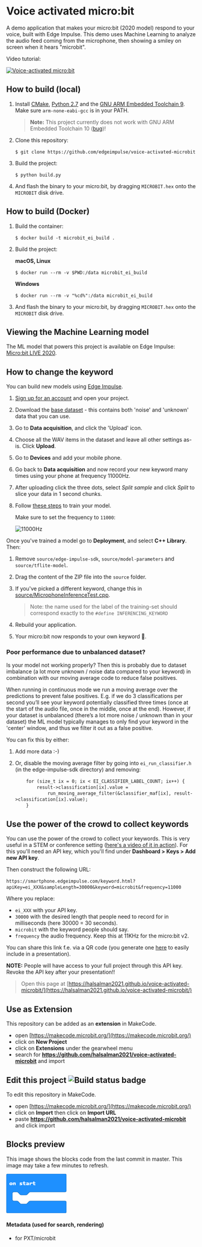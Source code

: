 # Voice activated micro:bit

A demo application that makes your micro:bit (2020 model) respond to your voice, built with Edge Impulse. This demo uses Machine Learning to analyze the audio feed coming from the microphone, then showing a smiley on screen when it hears "microbit".

Video tutorial:

[![Voice-activated micro:bit](assets/video-front-v2.jpg)](https://www.youtube.com/watch?v=fNSKWdIxh8o&feature=youtu.be)

## How to build (local)

1. Install [CMake](https://cmake.org), [Python 2.7](https://www.python.org) and the [GNU ARM Embedded Toolchain 9](https://developer.arm.com/tools-and-software/open-source-software/developer-tools/gnu-toolchain/gnu-rm). Make sure `arm-none-eabi-gcc` is in your PATH.

    > **Note:** This project currently does not work with GNU ARM Embedded Toolchain 10 ([bug](https://github.com/lancaster-university/codal-microbit-v2/issues/63))!

1. Clone this repository:

    ```
    $ git clone https://github.com/edgeimpulse/voice-activated-microbit
    ```

1. Build the project:

    ```
    $ python build.py
    ```

1. And flash the binary to your micro:bit, by dragging `MICROBIT.hex` onto the `MICROBIT` disk drive.

## How to build (Docker)

1. Build the container:

    ```
    $ docker build -t microbit_ei_build .
    ```

1. Build the project:

    **macOS, Linux**

    ```
    $ docker run --rm -v $PWD:/data microbit_ei_build
    ```

    **Windows**

    ```
    $ docker run --rm -v "%cd%":/data microbit_ei_build
    ```


1. And flash the binary to your micro:bit, by dragging `MICROBIT.hex` onto the `MICROBIT` disk drive.

## Viewing the Machine Learning model

The ML model that powers this project is available on Edge Impulse: [Micro:bit LIVE 2020](https://studio.edgeimpulse.com/public/13079/latest).

## How to change the keyword

You can build new models using [Edge Impulse](https://docs.edgeimpulse.com/docs).

1. [Sign up for an account](https://studio.edgeimpulse.com) and open your project.
1. Download the [base dataset](https://cdn.edgeimpulse.com/datasets/microbit-keywords-11khz.zip) - this contains both 'noise' and 'unknown' data that you can use.
1. Go to **Data acquisition**, and click the 'Upload' icon.
1. Choose all the WAV items in the dataset and leave all other settings as-is. Click **Upload**.
1. Go to **Devices** and add your mobile phone.
1. Go back to **Data acquisition** and now record your new keyword many times using your phone at frequency 11000Hz.
1. After uploading click the three dots, select *Split sample* and click *Split* to slice your data in 1 second chunks.
1. Follow [these steps](https://docs.edgeimpulse.com/docs/audio-classification#4-design-an-impulse) to train your model.

    Make sure to set the frequency to `11000`:

    ![11000Hz](assets/create-impulse.png)

Once you've trained a model go to **Deployment**, and select **C++ Library**. Then:

1. Remove `source/edge-impulse-sdk`, `source/model-parameters` and `source/tflite-model`.
1. Drag the content of the ZIP file into the `source` folder.
1. If you've picked a different keyword, change this in [source/MicrophoneInferenceTest.cpp](source/MicrophoneInferenceTest.cpp).

    > Note: the name used for the label of the training-set should correspond exactly to the ```#define INFERENCING_KEYWORD```

1. Rebuild your application.
1. Your micro:bit now responds to your own keyword 🚀.

### Poor performance due to unbalanced dataset?

Is your model not working properly? Then this is probably due to dataset imbalance (a lot more unknown / noise data compared to your keyword) in combination with our moving average code to reduce false positives.

When running in continuous mode we run a moving average over the predictions to prevent false positives. E.g. if we do 3 classifications per second you’ll see your keyword potentially classified three times (once at the start of the audio file, once in the middle, once at the end). However, if your dataset is unbalanced (there’s a lot more noise / unknown than  in your dataset) the ML model typically manages to only find your keyword in the 'center' window, and thus we filter it out as a false positive.

You can fix this by either:

1. Add more data :-)
2. Or, disable the moving average filter by going into `ei_run_classifier.h` (in the edge-impulse-sdk directory) and removing:

    ```
        for (size_t ix = 0; ix < EI_CLASSIFIER_LABEL_COUNT; ix++) {
            result->classification[ix].value =
                run_moving_average_filter(&classifier_maf[ix], result->classification[ix].value);
        }
    ```

## Use the power of the crowd to collect keywords

You can use the power of the crowd to collect your keywords. This is very useful in a STEM or conference setting ([here's a video of it in action](https://youtu.be/JOVrqi9lU6s?t=449)). For this you'll need an API key, which you'll find under **Dashboard > Keys > Add new API key**.

Then construct the following URL:

```
https://smartphone.edgeimpulse.com/keyword.html?apiKey=ei_XXX&sampleLength=30000&keyword=microbit&frequency=11000
```

Where you replace:

* `ei_XXX` with your API key.
* `30000` with the desired length that people need to record for in milliseconds (here 30000 = 30 seconds).
* `microbit` with the keyword people should say.
* `frequency` the audio frequency. Keep this at 11KHz for the micro:bit v2.

You can share this link f.e. via a QR code (you generate one [here](https://www.the-qrcode-generator.com) to easily include in a presentation).

**NOTE:** People will have access to your full project through this API key. Revoke the API key after your presentation!!



> Open this page at [https://halsalman2021.github.io/voice-activated-microbit/](https://halsalman2021.github.io/voice-activated-microbit/)

## Use as Extension

This repository can be added as an **extension** in MakeCode.

* open [https://makecode.microbit.org/](https://makecode.microbit.org/)
* click on **New Project**
* click on **Extensions** under the gearwheel menu
* search for **https://github.com/halsalman2021/voice-activated-microbit** and import

## Edit this project ![Build status badge](https://github.com/halsalman2021/voice-activated-microbit/workflows/MakeCode/badge.svg)

To edit this repository in MakeCode.

* open [https://makecode.microbit.org/](https://makecode.microbit.org/)
* click on **Import** then click on **Import URL**
* paste **https://github.com/halsalman2021/voice-activated-microbit** and click import

## Blocks preview

This image shows the blocks code from the last commit in master.
This image may take a few minutes to refresh.

![A rendered view of the blocks](https://github.com/halsalman2021/voice-activated-microbit/raw/master/.github/makecode/blocks.png)

#### Metadata (used for search, rendering)

* for PXT/microbit
<script src="https://makecode.com/gh-pages-embed.js"></script><script>makeCodeRender("{{ site.makecode.home_url }}", "{{ site.github.owner_name }}/{{ site.github.repository_name }}");</script>
